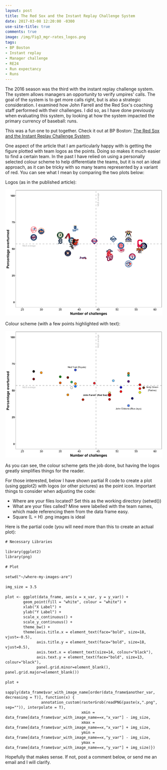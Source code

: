 ```yaml
---
layout: post
title: The Red Sox and the Instant Replay Challenge System
date: 2017-03-08 12:20:00 -0300
use-site-title: true
comments: true
image: /img/Fig3_mgr-rates_logos.png
tags:
- BP Boston
- Instant replay
- Manager challenge
- RE24
- Run expectancy
- Runs
---
```


The 2016 season was the third with the instant replay challenge system. The system allows managers an opportunity to verify umpires' 
calls. The goal of the system is to get more calls right, but is also a strategic consideration. I examined how John Farrell and 
the Red Sox's coaching staff performed with their challenges. I did so, as I have done previously when evaluating this system, 
by looking at how the system impacted the primary currency of baseball: runs.

This was a fun one to put together. Check it out at BP Boston: <a href = "http://boston.locals.baseballprospectus.com/2017/03/08/the-red-sox-and-the-instant-replay-challenge-system/" target = "_blank"> The Red Sox and the Instant Replay Challenge System</a>.

One aspect of the article that I am particularly happy with is getting the figure plotted with team logos as the points. Doing so makes it 
much easier to find a certain team. In the past I have relied on using a personally selected colour scheme to help differentiate
the teams, but it is not an ideal approach, as it can be tricky with so many teams represented by a variant of red. You can see 
what I mean by comparing the two plots below:

Logos (as in the published article):

![replay_logos](/img/Fig3_mgr-rates_logos.png)

Colour scheme (with a few points highlighted with text):

![replay_colour](/img/Fig1_mgr-rates.png)


As you can see, the colour scheme gets the job done, but having the logos greatly simplifies things for the reader.

For those interested, below I have shown partial R code to create a plot (using ggplot2) with logos (or other pictures) as the point icon.
Important things to consider when adjusting the code:

- Where are your files located? Set this as the working directory (setwd())
- What are your files called? Mine were labelled with the team names, which made referencing them from the data frame easy.
- Square (L = H) .png images is ideal

Here is the partial code (you will need more than this to create an actual plot):

```
# Necessary Libraries

library(ggplot2)
library(png)

# Plot

setwd("~/where-my-images-are")

img_size = 3.5

plot <- ggplot(data_frame, aes(x = x_var, y = y_var)) +
        geom_point(fill = "white", colour = "white") +
        xlab("X Label") +
        ylab("Y Label") +
        scale_x_continuous() +
        scale_y_continuous() +
        theme_bw() +
        theme(axis.title.x = element_text(face="bold", size=18, vjust=-0.5), 
              axis.title.y = element_text(face="bold", size=18, vjust=0.5),
              axis.text.x = element_text(size=14, colour="black"),
              axis.text.y = element_text(face="bold", size=13, colour="black"),
              panel.grid.minor=element_blank(), panel.grid.major=element_blank())

plot +
        sapply(data_frame$var_with_image_name[order(data_frame$another_var, decreasing = T)], function(x) {
                annotation_custom(rasterGrob(readPNG(paste(x,".png", sep="")), interpolate = T),
                                  xmin = data_frame[data_frame$var_with_image_name==x,"x_var"] - img_size,
                                  xmax = data_frame[data_frame$var_with_image_name==x,"x_var"] + img_size,
                                  ymin = data_frame[data_frame$var_with_image_name==x,"y_var"] - img_size,
                                  ymax = data_frame[data_frame$var_with_image_name==x,"y_var"] + img_size)})

```

Hopefully that makes sense. If not, post a comment below, or send me an email and I will clarify.
